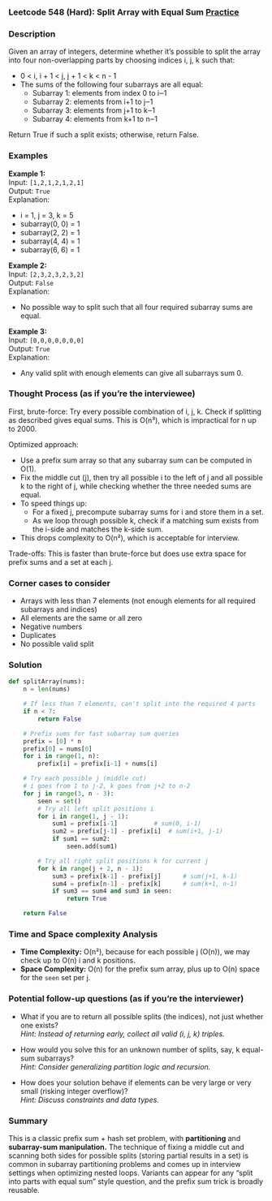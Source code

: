 ### Leetcode 548 (Hard): Split Array with Equal Sum [Practice](https://leetcode.com/problems/split-array-with-equal-sum)

### Description  
Given an array of integers, determine whether it’s possible to split the array into four non-overlapping parts by choosing indices i, j, k such that:

- 0 < i, i + 1 < j, j + 1 < k < n - 1
- The sums of the following four subarrays are all equal:
    - Subarray 1: elements from index 0 to i‒1
    - Subarray 2: elements from i+1 to j‒1
    - Subarray 3: elements from j+1 to k‒1
    - Subarray 4: elements from k+1 to n‒1

Return True if such a split exists; otherwise, return False.

### Examples  

**Example 1:**  
Input: `[1,2,1,2,1,2,1]`  
Output: `True`  
Explanation:  
- i = 1, j = 3, k = 5  
- subarray(0, 0) = 1  
- subarray(2, 2) = 1  
- subarray(4, 4) = 1  
- subarray(6, 6) = 1

**Example 2:**  
Input: `[2,3,2,3,2,3,2]`  
Output: `False`  
Explanation:  
- No possible way to split such that all four required subarray sums are equal.

**Example 3:**  
Input: `[0,0,0,0,0,0,0]`  
Output: `True`  
Explanation:  
- Any valid split with enough elements can give all subarrays sum 0.

### Thought Process (as if you’re the interviewee)  
First, brute-force: Try every possible combination of i, j, k. Check if splitting as described gives equal sums. This is O(n³), which is impractical for n up to 2000.

Optimized approach:
- Use a prefix sum array so that any subarray sum can be computed in O(1).
- Fix the middle cut (j), then try all possible i to the left of j and all possible k to the right of j, while checking whether the three needed sums are equal.
- To speed things up:
    - For a fixed j, precompute subarray sums for i and store them in a set.
    - As we loop through possible k, check if a matching sum exists from the i-side and matches the k-side sum.
- This drops complexity to O(n²), which is acceptable for interview.

Trade-offs: This is faster than brute-force but does use extra space for prefix sums and a set at each j.

### Corner cases to consider  
- Arrays with less than 7 elements (not enough elements for all required subarrays and indices)
- All elements are the same or all zero
- Negative numbers
- Duplicates
- No possible valid split

### Solution

```python
def splitArray(nums):
    n = len(nums)

    # If less than 7 elements, can't split into the required 4 parts
    if n < 7:
        return False

    # Prefix sums for fast subarray sum queries
    prefix = [0] * n
    prefix[0] = nums[0]
    for i in range(1, n):
        prefix[i] = prefix[i-1] + nums[i]

    # Try each possible j (middle cut)
    # i goes from 1 to j-2, k goes from j+2 to n-2
    for j in range(3, n - 3):
        seen = set()
        # Try all left split positions i
        for i in range(1, j - 1):
            sum1 = prefix[i-1]          # sum(0, i-1)
            sum2 = prefix[j-1] - prefix[i]  # sum(i+1, j-1)
            if sum1 == sum2:
                seen.add(sum1)

        # Try all right split positions k for current j
        for k in range(j + 2, n - 1):
            sum3 = prefix[k-1] - prefix[j]      # sum(j+1, k-1)
            sum4 = prefix[n-1] - prefix[k]      # sum(k+1, n-1)
            if sum3 == sum4 and sum3 in seen:
                return True

    return False
```

### Time and Space complexity Analysis  

- **Time Complexity:** O(n²), because for each possible j (O(n)), we may check up to O(n) i and k positions.
- **Space Complexity:** O(n) for the prefix sum array, plus up to O(n) space for the `seen` set per j.

### Potential follow-up questions (as if you’re the interviewer)  

- What if you are to return all possible splits (the indices), not just whether one exists?  
  *Hint: Instead of returning early, collect all valid (i, j, k) triples.*

- How would you solve this for an unknown number of splits, say, k equal-sum subarrays?  
  *Hint: Consider generalizing partition logic and recursion.*

- How does your solution behave if elements can be very large or very small (risking integer overflow)?  
  *Hint: Discuss constraints and data types.*

### Summary
This is a classic prefix sum + hash set problem, with **partitioning** and **subarray-sum manipulation.** The technique of fixing a middle cut and scanning both sides for possible splits (storing partial results in a set) is common in subarray partitioning problems and comes up in interview settings when optimizing nested loops. Variants can appear for any “split into parts with equal sum” style question, and the prefix sum trick is broadly reusable.